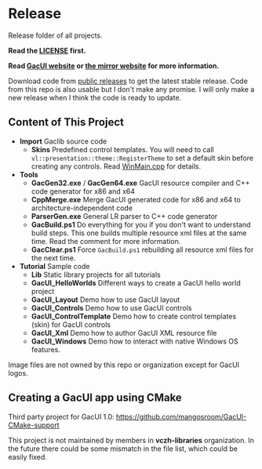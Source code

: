 # Release
Release folder of all projects.

**Read the [LICENSE](https://github.com/vczh-libraries/Release/blob/master/LICENSE.md) first.**

**Read [GacUI website](http://vczh-libraries.github.io/) or [the mirror website](http://gaclib.net) for more information.**

Download code from [public releases](https://github.com/vczh-libraries/Release/releases) to get the latest stable release. Code from this repo is also usable but I don't make any promise. I will only make a new release when I think the code is ready to update.

## Content of This Project

- **Import** Gaclib source code
  - **Skins** Predefined control templates. You will need to call `vl::presentation::theme::RegisterTheme` to set a default skin before creating any controls. Read [WinMain.cpp](https://github.com/vczh-libraries/Release/blob/master/Tutorial/Lib/GacUILite/WinMain.cpp) for details.
- **Tools**
  - **GacGen32.exe** / **GacGen64.exe** GacUI resource compiler and C++ code generator for x86 and x64
  - **CppMerge.exe** Merge GacUI generated code for x86 and x64 to architecture-independent code
  - **ParserGen.exe** General LR parser to C++ code generator
  - **GacBuild.ps1** Do everything for you if you don't want to understand build steps. This one builds multiple resource xml files at the same time. Read the comment for more information.
  - **GacClear.ps1** Force `GacBuild.ps1` rebuilding all resource xml files for the next time.
- **Tutorial** Sample code
  - **Lib** Static library projects for all tutorials
  - **GacUI_HelloWorlds** Different ways to create a GacUI hello world project
  - **GacUI_Layout** Demo how to use GacUI layout
  - **GacUI_Controls** Demo how to use GacUI controls
  - **GacUI_ControlTemplate** Demo how to create control templates (skin) for GacUI controls
  - **GacUI_Xml** Demo how to author GacUI XML resource file
  - **GacUI_Windows** Demo how to interact with native Windows OS features.

Image files are not owned by this repo or organization except for GacUI logos.

## Creating a GacUI app using CMake

Third party project for GacUI 1.0: https://github.com/mangosroom/GacUI-CMake-support

This project is not maintained by members in **vczh-libraries** organization.
In the future there could be some mismatch in the file list,
which could be easily fixed.
